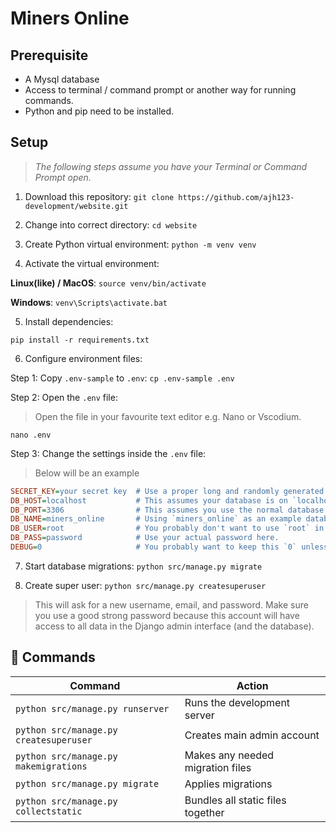# Miners Online

## Prerequisite
* A Mysql database
* Access to terminal / command prompt or another way for running commands.
* Python and pip need to be installed.

## Setup
> *The following steps assume you have your Terminal or Command Prompt open.*

1. Download this repository:
`git clone https://github.com/ajh123-development/website.git`

2. Change into correct directory:
`cd website`

3. Create Python virtual environment:
`python -m venv venv`

4. Activate the virtual environment:

**Linux(like) / MacOS**:
`source venv/bin/activate`

**Windows**:
`venv\Scripts\activate.bat`

5. Install dependencies:

`pip install -r requirements.txt`

6. Configure environment files:

Step 1: Copy `.env-sample` to `.env`:
`cp .env-sample .env`

Step 2: Open the `.env` file:
> Open the file in your favourite text editor e.g. Nano or Vscodium.

`nano .env`

Step 3: Change the settings inside the `.env` file:
> Below will be an example
```ini
SECRET_KEY=your secret key  # Use a proper long and randomly generated key.
DB_HOST=localhost			# This assumes your database is on `localhost`.
DB_PORT=3306				# This assumes you use the normal database ports.
DB_NAME=miners_online		# Using `miners_online` as an example database name.
DB_USER=root				# You probably don't want to use `root` in production!
DB_PASS=password			# Use your actual password here.
DEBUG=0						# You probably want to keep this `0` unless there are errors.
```

7. Start database migrations:
`python src/manage.py migrate`

8. Create super user:
`python src/manage.py createsuperuser`
> This will ask for a new username, email, and password. Make sure you use a good strong password because this account will have access to all data in the Django admin interface (and the database).

## 🧞 Commands

| Command                                | Action                            |
| -------------------------------------- | --------------------------------- |
| `python src/manage.py runserver `      | Runs the development server       |
| `python src/manage.py createsuperuser` | Creates main admin account        |
| `python src/manage.py makemigrations`  | Makes any needed migration files  |
| `python src/manage.py migrate`         | Applies migrations                |
| `python src/manage.py collectstatic`   | Bundles all static files together |
